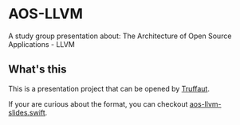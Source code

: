 # AOS-LLVM

A study group presentation about: The Architecture of Open Source Applications - LLVM

## What's this

This is a presentation project that can be opened by [Truffaut](http://eyeplum.github.io/citadel/index.html).

If your are curious about the format, you can checkout [aos-llvm-slides.swift](aos-llvm-slides.swift).


